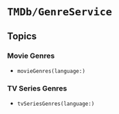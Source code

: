 # ``TMDb/GenreService``

## Topics

### Movie Genres

- ``movieGenres(language:)``

### TV Series Genres

- ``tvSeriesGenres(language:)``
